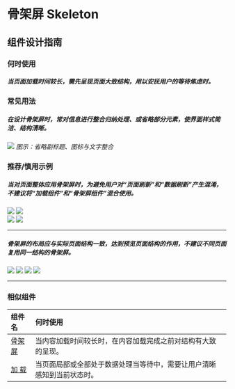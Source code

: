 # 骨架屏 Skeleton

## 组件设计指南

### 何时使用

##### 当页面加载时间较长，需先呈现页面大致结构，用以安抚用户的等待焦虑时。



### 常见用法
##### 在设计骨架屏时，常对信息进行整合归纳处理、或省略部分元素，使界面样式简洁、结构清晰。

<img src="https://oteam-tdesign-1258344706.cos.ap-guangzhou.myqcloud.com/site/design/guide/skeleton1.png"/>
<em>图示：省略副标题、图标与文字整合</em>


### 推荐/慎用示例

##### 当对页面整体应用骨架屏时，为避免用户对“页面刷新”和“数据刷新”产生混淆，不建议将“加载组件”和“骨架屏组件”混合使用。

<div class="legend">
  <div class="item">
    <img src="https://oteam-tdesign-1258344706.cos.ap-guangzhou.myqcloud.com/site/design/guide/skeleton2.png" />
    <img class="tag" src="https://oteam-tdesign-1258344706.cos.ap-guangzhou.myqcloud.com/site/doc/good.png" />
  </div>

  <div class="item">
    <img src="https://oteam-tdesign-1258344706.cos.ap-guangzhou.myqcloud.com/site/design/guide/skeleton3.png" />
    <img class="tag" src="https://oteam-tdesign-1258344706.cos.ap-guangzhou.myqcloud.com/site/doc/bad.png" />
  </div>
</div>
<hr />


##### 骨架屏的布局应与实际页面结构一致，达到预览页面结构的作用，不建议不同页面复用同一结构的骨架屏。


<img src="https://oteam-tdesign-1258344706.cos.ap-guangzhou.myqcloud.com/site/design/guide/skeleton4.png" />
<img class="tag" src="https://oteam-tdesign-1258344706.cos.ap-guangzhou.myqcloud.com/site/doc/good.png" />

<img src="https://oteam-tdesign-1258344706.cos.ap-guangzhou.myqcloud.com/site/design/guide/skeleton6.png" />
<img class="tag" src="https://oteam-tdesign-1258344706.cos.ap-guangzhou.myqcloud.com/site/doc/bad.png" />



<hr />


### 相似组件

| 组件名 | 何时使用                             |
| :----- | :----------------------------------- |
| [骨架屏](./skeleton) | 当内容加载时间较长时，在内容加载完成之前对结构有大致的呈现。 |
| [加 载](./loading)   | 当页面局部或全部处于数据处理当等待中，需要让用户清晰感知到当前状态时。|
